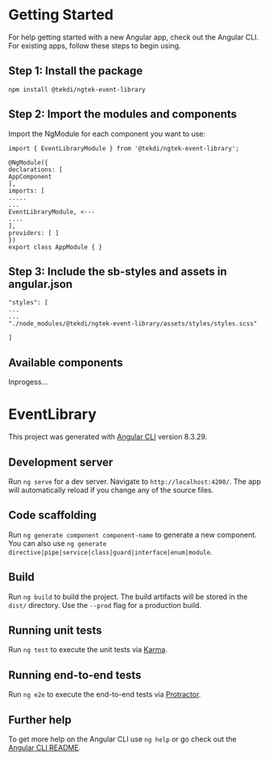 # Getting Started

For help getting started with a new Angular app, check out the Angular CLI. For existing
apps, follow these steps to begin using.

## Step 1: Install the package

```
npm install @tekdi/ngtek-event-library
```
## Step 2: Import the modules and components

Import the NgModule for each component you want to use:

```
import { EventLibraryModule } from '@tekdi/ngtek-event-library';
```
```
@NgModule({
declarations: [
AppComponent
],
imports: [
.....
...
EventLibraryModule, <---
....
],
providers: [ ]
})
export class AppModule { }
```

## Step 3: Include the sb-styles and assets in angular.json
```
"styles": [
...
...
"./node_modules/@tekdi/ngtek-event-library/assets/styles/styles.scss"
```
```
]
```
## Available components

Inprogess...


# EventLibrary

This project was generated with [Angular CLI](https://github.com/angular/angular-cli) version 8.3.29.

## Development server

Run `ng serve` for a dev server. Navigate to `http://localhost:4200/`. The app will automatically reload if you change any of the source files.

## Code scaffolding

Run `ng generate component component-name` to generate a new component. You can also use `ng generate directive|pipe|service|class|guard|interface|enum|module`.

## Build

Run `ng build` to build the project. The build artifacts will be stored in the `dist/` directory. Use the `--prod` flag for a production build.

## Running unit tests

Run `ng test` to execute the unit tests via [Karma](https://karma-runner.github.io).

## Running end-to-end tests

Run `ng e2e` to execute the end-to-end tests via [Protractor](http://www.protractortest.org/).

## Further help

To get more help on the Angular CLI use `ng help` or go check out the [Angular CLI README](https://github.com/angular/angular-cli/blob/master/README.md).
